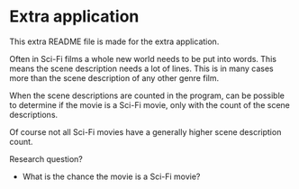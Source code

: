 # Extra application

This extra README file is made for the extra application.

Often in Sci-Fi films a whole new world needs to be put into words. 
This means the scene description needs a lot of lines. This is in many cases more than 
the scene description of any other genre film.  

When the scene descriptions are counted in the program, can be possible to determine if the movie 
is a Sci-Fi movie, only with the count of the scene descriptions.

Of course not all Sci-Fi movies have a generally higher scene description count.

Research question? 
- What is the chance the movie is a Sci-Fi movie?
